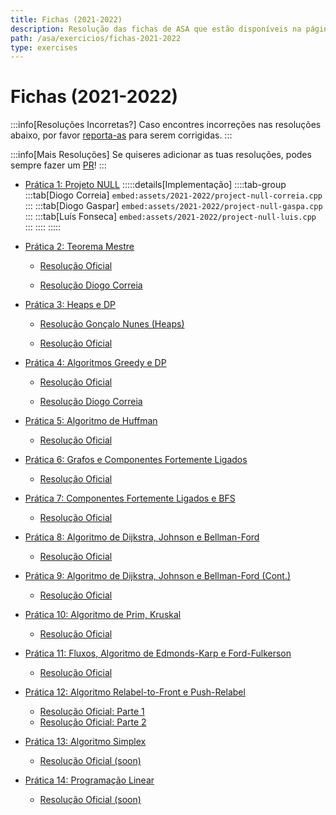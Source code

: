 ```yaml
---
title: Fichas (2021-2022)
description: Resolução das fichas de ASA que estão disponíveis na página da UC (de 2021-2022).
path: /asa/exercicios/fichas-2021-2022
type: exercises
---
```


# Fichas (2021-2022)

:::info[Resoluções Incorretas?]
Caso encontres incorreções nas resoluções abaixo, por favor
[reporta-as](https://github.com/diogotcorreia/resumos-leic/issues/new?assignees=&labels=incorrect+solution&template=incorrect_solution.yml&title=%5BIncorrect+Solution%5D+)
para serem corrigidas.
:::

:::info[Mais Resoluções]
Se quiseres adicionar as tuas resoluções, podes sempre fazer um [PR](https://github.com/diogotcorreia/resumos-leic)!
:::

- [Prática 1: Projeto NULL](https://drive.google.com/file/d/1o-mu3cpRvqNtj3tHnU8RifILAenDGWBR/view?usp=sharing)
  :::::details[Implementação]
  ::::tab-group
  :::tab[Diogo Correia]
  `embed:assets/2021-2022/project-null-correia.cpp`
  :::
  :::tab[Diogo Gaspar]
  `embed:assets/2021-2022/project-null-gaspa.cpp`
  :::
  :::tab[Luís Fonseca]
  `embed:assets/2021-2022/project-null-luis.cpp`
  :::
  ::::
  :::::

- [Prática 2: Teorema Mestre](https://drive.google.com/file/d/1oKXsYyZ6zlBHF54nHqDkA7HCRpnM3bOX/view?usp=sharing)

  - [Resolução Oficial](https://drive.google.com/file/d/17qig_71SRWCu2EXPAVIBLnW1XaYxzeT2/view?usp=sharing)

  - [Resolução Diogo Correia](https://drive.google.com/file/d/1IsPU7GUZUsg4nj3FZlGQMyXrTFhkeLQe/view?usp=sharing)

- [Prática 3: Heaps e DP](https://drive.google.com/file/d/1Aar_tmdy46C6ZxP8LxHzDBSCBQKC7ApW/view?usp=sharing)

  - [Resolução Gonçalo Nunes (Heaps)](https://drive.google.com/file/d/1z1Gn1l4fg0jA9FxV2Zh7sUG0xr7lQBye/view?usp=sharing)

  - [Resolução Oficial](https://drive.google.com/file/d/11yfWcV4GG7SKYxfjzBZH4ToU5eBWzbnx/view?usp=sharing)

- [Prática 4: Algoritmos Greedy e DP](https://drive.google.com/file/d/11drbLATzLAcGRikRFlaPzENgZYUfpVKo/view?usp=sharing)

  - [Resolução Oficial](https://drive.google.com/file/d/1WZf3D9cK-mga5DXKzwDca-jJBZjHFQLH/view?usp=sharing)

  - [Resolução Diogo Correia](https://drive.google.com/file/d/1e-4wCbq1BqDiOBTfLHG_eUmB9Y02EA5a/view?usp=sharing)

- [Prática 5: Algoritmo de Huffman](https://drive.google.com/file/d/1OISKDL7NYvSfXGwI098UFnldn8kQltVH/view?usp=sharing)

  - [Resolução Oficial](https://drive.google.com/file/d/1CPFrFwsQiGpJKc6wXkleQ4D22xwEv8M4/view?usp=sharing)

- [Prática 6: Grafos e Componentes Fortemente Ligados](https://drive.google.com/file/d/170FRr6Btxze37FTe7umD8Z4ZmiJAIrdc/view?usp=sharing)

  - [Resolução Oficial](https://drive.google.com/file/d/1k5Exw03rv4A6Cy0IhBDLxcTkNnrg3dBA/view?usp=sharing)

- [Prática 7: Componentes Fortemente Ligados e BFS](https://drive.google.com/file/d/1eQxzwfRnAra3fLbUgfemV9_9108U9KHC/view?usp=sharing)

  - [Resolução Oficial](https://drive.google.com/file/d/1NBu7rX86JxmRm9JuoMXwyahKdoUK7jty/view?usp=sharing)

- [Prática 8: Algoritmo de Dijkstra, Johnson e Bellman-Ford](https://drive.google.com/file/d/1D1x3QWGuTz7RE8hEB683nOBxONCZ1JAO/view?usp=sharing)

  - [Resolução Oficial](https://drive.google.com/file/d/18M9Y1orh7b7iz3BdeLhW2gHWJYmopYMu/view?usp=sharing)

- [Prática 9: Algoritmo de Dijkstra, Johnson e Bellman-Ford (Cont.)](https://drive.google.com/file/d/12NLsuOzrf17fafjx_aVrV4Pri7jpHFBq/view?usp=sharing)

  - [Resolução Oficial](https://drive.google.com/file/d/1t0ZhHzOvAGwib2NNx9koEg3EFSq8GqU8/view?usp=sharing)

- [Prática 10: Algoritmo de Prim, Kruskal](https://drive.google.com/file/d/1Yxz-W_7qtZQPz86ceNNuPubgdB8El-p0/view?usp=sharing)

  - [Resolução Oficial](https://drive.google.com/file/d/1tXfu94R5htWmruh8LPPIVAjNRR-Duo6R/view?usp=sharing)

- [Prática 11: Fluxos, Algoritmo de Edmonds-Karp e Ford-Fulkerson](https://drive.google.com/file/d/1eDle2vxq-7_MkDaNlg1HAPvaxsSBTA05/view?usp=sharing)

  - [Resolução Oficial](https://drive.google.com/file/d/1igpj6hx1IqeS4EE2Zd_aJdy7RcLcvkh6/view?usp=sharing)

- [Prática 12: Algoritmo Relabel-to-Front e Push-Relabel](https://drive.google.com/file/d/1bYQsd3PQPvfSr5K2oA-meOalU4cZ2-Uq/view?usp=sharing)

  - [Resolução Oficial: Parte 1](https://drive.google.com/file/d/1ihAMr5mRG-T9sQoc4x45C70LR-wjXaxF/view?usp=sharing)
  - [Resolução Oficial: Parte 2](https://drive.google.com/file/d/1-QItfIFsIwLhjfOSWrhamg197Ld3NZRz/view?usp=sharing)

- [Prática 13: Algoritmo Simplex](https://drive.google.com/file/d/125IX6GkNi-tDmRu6mKRF80YwND1v6hAZ/view?usp=sharing)

  - [Resolução Oficial (soon)]()

- [Prática 14: Programação Linear](https://drive.google.com/file/d/1YrdZIfkrpzZtrmvCqtSgKK9sgaVFVbJJ/view?usp=sharing)

  - [Resolução Oficial (soon)]()
